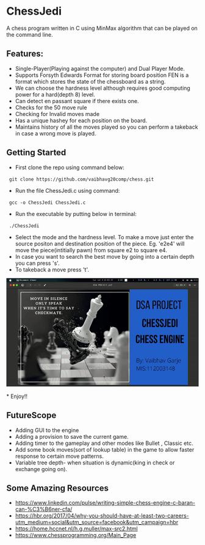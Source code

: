 # ChessJedi
A chess program written in C  using MinMax algorithm that can be played on the command line.

## Features:
* Single-Player(Playing against the computer) and Dual Player Mode.
* Supports Forsyth Edwards Format for storing board position FEN is a format which stores the state of the chessboard as a string.
* We can choose the hardness level although requires good computing power for a hard(depth 8) level.
* Can detect en passant square if there exists one.
* Checks for the 50 move rule
* Checking for Invalid moves made
* Has a unique hashey for each position on the board.
* Maintains history of all the moves played so you can perform a takeback in case a wrong move is played.

## Getting Started
 * First clone the repo using command below:
  ```
   git clone https://github.com/vaibhavg20comp/chess.git
  ```
 * Run the file ChessJedi.c using command:
 ```
  gcc -o ChessJedi ChessJedi.c
 ```
 
 * Run the executable by putting below in terminal:
 ```
  ./ChessJedi
 ```
 * Select the mode and the hardness level. To make a move just enter the source positon and destination position of the piece.
   Eg. 'e2e4' will move the piece(intitially pawn) from square e2 to square e4.
 * In case you want to search the best move by going into a certain depth you can press 's'. 
 * To takeback a move press 't'.
  <p align="center">
    <img src="chessJedi.gif" alt="" />
  </p>
 * Enjoy!!


## FutureScope
* Adding GUI to the engine
* Adding a provision to save the current game.
* Adding timer to the gameplay and other modes like Bullet , Classic etc.
* Add some book moves(sort of lookup table) in the game to allow faster response to certain move patterns.
* Variable tree depth- when situation is dynamic(king in check or exchange going on).
## Some Amazing Resources 

* https://www.linkedin.com/pulse/writing-simple-chess-engine-c-baran-can-%C3%B6ner-cfa/
* https://hbr.org/2017/04/why-you-should-have-at-least-two-careers-utm_medium=social&utm_source=facebook&utm_campaign=hbr
* https://home.hccnet.nl/h.g.muller/max-src2.html
* https://www.chessprogramming.org/Main_Page


